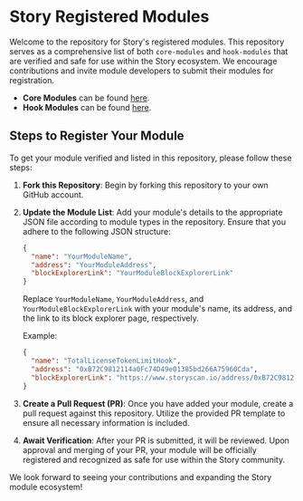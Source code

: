 # Story Registered Modules

Welcome to the repository for Story's registered modules. This repository serves as a comprehensive list of both `core-modules` and `hook-modules` that are verified and safe for use within the Story ecosystem. We encourage contributions and invite module developers to submit their modules for registration.

- **Core Modules** can be found [here](https://github.com/storyprotocol/protocol-core-v1/tree/main/contracts/modules).
- **Hook Modules** can be found [here](https://github.com/storyprotocol/protocol-periphery-v1/tree/main/contracts/hooks).

## Steps to Register Your Module

To get your module verified and listed in this repository, please follow these steps:

1. **Fork this Repository**: Begin by forking this repository to your own GitHub account.

2. **Update the Module List**: Add your module's details to the appropriate JSON file according to module types in the repository. Ensure that you adhere to the following JSON structure:

   ```json
   {
     "name": "YourModuleName",
     "address": "YourModuleAddress",
     "blockExplorerLink": "YourModuleBlockExplorerLink"
   }
   ```

   Replace `YourModuleName`, `YourModuleAddress`, and `YourModuleBlockExplorerLink` with your module's name, its address, and the link to its block explorer page, respectively.

   Example:

   ```json
   {
     "name": "TotalLicenseTokenLimitHook",
     "address": "0xB72C9812114a0Fc74D49e01385bd266A75960Cda",
     "blockExplorerLink": "https://www.storyscan.io/address/0xB72C9812114a0Fc74D49e01385bd266A75960Cda?tab=contract"
   }
   ```

3. **Create a Pull Request (PR)**: Once you have added your module, create a pull request against this repository. Utilize the provided PR template to ensure all necessary information is included.

4. **Await Verification**: After your PR is submitted, it will be reviewed. Upon approval and merging of your PR, your module will be officially registered and recognized as safe for use within the Story community.

We look forward to seeing your contributions and expanding the Story module ecosystem!
